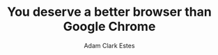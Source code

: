 ---
layout: post
title: "You deserve a better browser than Google Chrome"
link: https://www.vox.com/technology/387375/google-chrome-antitrust-privacy-android
author: "Adam Clark Estes"
published_date: "22/11/2024"
description: "The government’s effort to break up Google will take years. Why not ditch Chrome now?"
language: "en_US"
categories: "Liens"
tags: "google app navigateur"
og-tags: "google app navigateur"
permalink: /:categories/:year/:month/:day/:title/
---